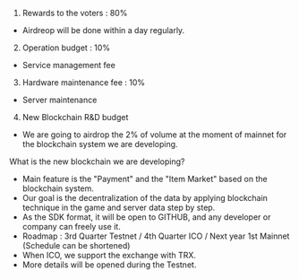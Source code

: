 1) Rewards to the voters : 80% 
+ Airdreop will be done within a day regularly.
2) Operation budget : 10% 
+ Service management fee
3) Hardware maintenance fee : 10%
+ Server maintenance
4) New Blockchain R&D budget 
+ We are going to airdrop the 2% of volume at the moment of mainnet for the blockchain system we are developing.

What is the new blockchain we are developing?
+ Main feature is the "Payment" and the "Item Market" based on the blockchain system.
+ Our goal is the decentralization of the data by applying blockchain technique in the game and server data step by step. 
+ As the SDK format, it will be open to GITHUB, and any developer or company can freely use it.
+ Roadmap : 
3rd Quarter Testnet / 4th Quarter ICO / Next year 1st Mainnet (Schedule can be shortened) 
+ When ICO, we support the exchange with TRX.
+ More details will be opened during the Testnet.
